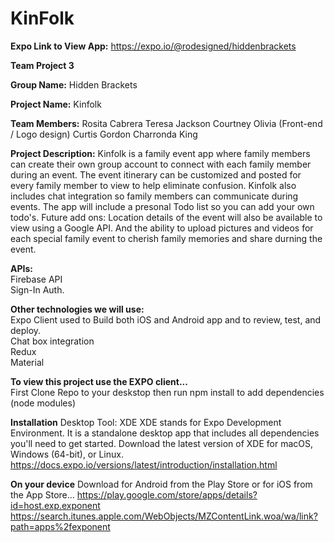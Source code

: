 # KinFolk

<b>Expo Link to View App:</b> https://expo.io/@rodesigned/hiddenbrackets<br>

<b>Team Project 3</b>

<b>Group Name:</b> Hidden Brackets 

<b>Project Name:</b> Kinfolk 

<b>Team Members:</b>
Rosita Cabrera
Teresa Jackson 
Courtney Olivia (Front-end / Logo design)
Curtis Gordon
Charronda King

<b>Project Description:</b> Kinfolk is a family event app where family members can create their own group account to connect with each family member during an event. The event itinerary can be customized and posted for every family member to view to help eliminate confusion. Kinfolk also includes chat integration so family members can communicate during events. The app will include a presonal Todo list so you can add your own todo's.  Future add ons: Location details of the event will also be available to view using a Google API. And the ability to upload pictures and videos for each special family event to cherish family memories and share durning the event.

<b>APIs:</b> <br>
Firebase API <br>
Sign-In Auth.

<b>Other technologies we will use:</b><br>
Expo Client used to Build both iOS and Android app and to review, test, and deploy. <br>
Chat box integration<br>
Redux<br>
Material<br>


<b>To view this project use the EXPO client...</b><br>
First Clone Repo to your deskstop then run npm install to add dependencies (node modules)

<b>Installation</b>
Desktop Tool: XDE
XDE stands for Expo Development Environment. It is a standalone desktop app that includes all dependencies you'll need to get started.
Download the latest version of XDE for macOS, Windows (64-bit), or Linux.
https://docs.expo.io/versions/latest/introduction/installation.html

<b>On your device</b>
Download for Android from the Play Store or for iOS from the App Store...
https://play.google.com/store/apps/details?id=host.exp.exponent
https://search.itunes.apple.com/WebObjects/MZContentLink.woa/wa/link?path=apps%2fexponent
